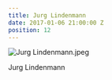 ```yaml
---
title: Jurg Lindenmann
date: 2017-01-06 21:00:00 Z
position: 12
---
```


![Jurg Lindenmann.jpeg](/uploads/Jurg%20Lindenmann.jpeg)

Jurg Lindenmann